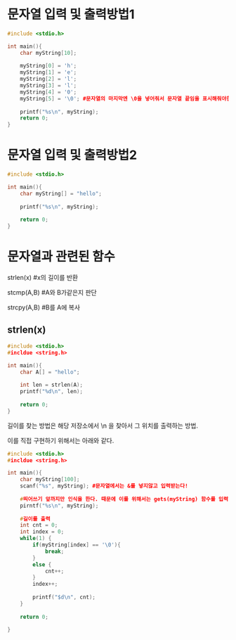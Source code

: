 # 문자열 입력 및 출력방법1

```c++
#include <stdio.h>

int main(){
    char myString[10];
    
    myString[0] = 'h';
    myString[1] = 'e';
    myString[2] = 'l';
    myString[3] = 'l';
    myString[4] = '0';
	myString[5] = '\0'; #문자열의 마지막엔 \0을 넣어줘서 문자열 끝임을 표시해줘야한다.    
    
    printf("%s\n", myString);
    return 0;
}
```

# 문자열 입력 및 출력방법2

```c++
#include <stdio.h>

int main(){
	char myString[] = "hello";
    
    printf("%s\n", myString);
    
    return 0;
}

```

# 문자열과 관련된 함수

strlen(x)		#x의 길이를 반환

stcmp(A,B) 	#A와 B가같은지 판단

strcpy(A,B)	#B를 A에 복사 



## strlen(x)

```c++
#include <stdio.h>
#incldue <string.h>

int main(){
    char A[] = "hello";
    
   	int len = strlen(A);
    printf("%d\n", len);
    
    return 0;
}
```

길이를 찾는 방법은 해당 저장소에서 \n 을 찾아서 그 위치를 출력하는 방법.

이를 직접 구현하기 위해서는 아래와 같다.

```c++
#include <stdio.h>
#incldue <string.h>

int main(){
    char myString[100];
    scanf("%s", myString); #문자열에서는 &를 넣지않고 입력받는다!
    
    #띄어쓰기 앞까지만 인식을 한다. 때문에 이를 위해서는 gets(myString) 함수를 입력하면 띄어쓰기도 인식함.
    pirntf("%s\n", myString);
    
    #길이를 출력
    int cnt = 0;
    int index = 0;
    while(1) {
        if(myString[index] == '\0'){
            break;
        }
        else {
            cnt++;
        }
        index++;
        
        printf("$d\n", cnt);
    }
    
    return 0;
    
}
```

